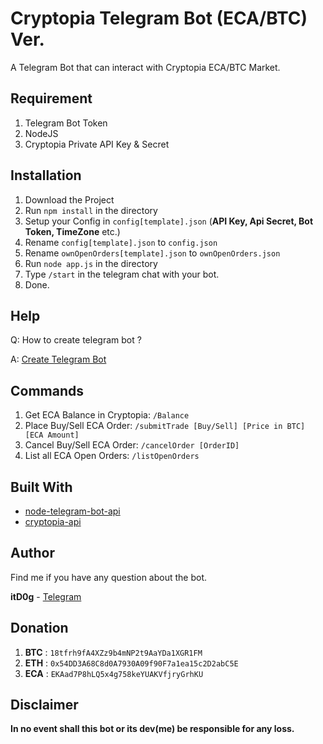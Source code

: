 # Cryptopia Telegram Bot (ECA/BTC) Ver.

A Telegram Bot that can interact with Cryptopia ECA/BTC Market.

## Requirement

1. Telegram Bot Token
2. NodeJS
3. Cryptopia Private API Key & Secret

## Installation

1. Download the Project
2. Run `npm install` in the directory
3. Setup your Config in `config[template].json` (**API Key, Api Secret, Bot Token, TimeZone** etc.)
4. Rename `config[template].json` to `config.json`
5. Rename `ownOpenOrders[template].json` to `ownOpenOrders.json`
5. Run `node app.js` in the directory
6. Type `/start` in the telegram chat with your bot.
7. Done.

## Help

Q: How to create telegram bot ? 

A: [Create Telegram Bot](https://core.telegram.org/bots#3-how-do-i-create-a-bot)

## Commands 

1. Get ECA Balance in Cryptopia: `/Balance`
2. Place Buy/Sell ECA Order: `/submitTrade [Buy/Sell] [Price in BTC] [ECA Amount]`
3. Cancel Buy/Sell ECA Order: `/cancelOrder [OrderID]`
4. List all ECA Open Orders: `/listOpenOrders`

## Built With

* [node-telegram-bot-api](https://github.com/yagop/node-telegram-bot-api)
* [cryptopia-api](https://github.com/periapsistech/cryptopia-api)

## Author

Find me if you have any question about the bot.

**itD0g** - [Telegram](https://t.me/itD0g)

## Donation

1. **BTC** : `18tfrh9fA4XZz9b4mNP2t9AaYDa1XGR1FM`
2. **ETH** : `0x54DD3A68C8d0A7930A09f90F7a1ea15c2D2abC5E`
3. **ECA** : `EKAad7P8hLQ5x4g758keYUAKVfjryGrhKU`

## Disclaimer

**In no event shall this bot or its dev(me) be responsible for any loss.**
